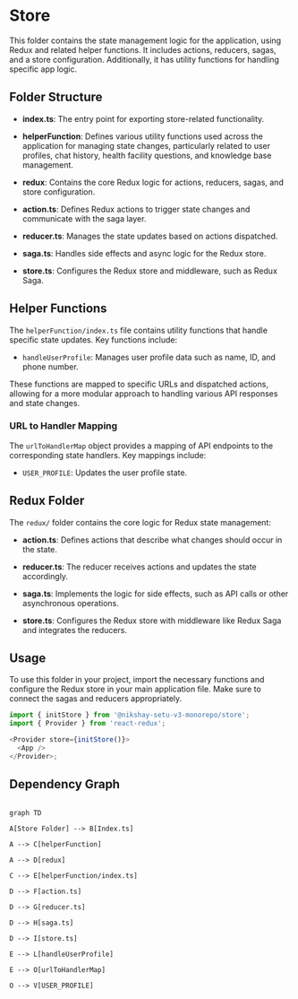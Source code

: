 # Store

This folder contains the state management logic for the application, using Redux and related helper functions. It includes actions, reducers, sagas, and a store configuration. Additionally, it has utility functions for handling specific app logic.

## Folder Structure

- **index.ts**: The entry point for exporting store-related functionality.

- **helperFunction**: Defines various utility functions used across the application for managing state changes, particularly related to user profiles, chat history, health facility questions, and knowledge base management.

- **redux**: Contains the core Redux logic for actions, reducers, sagas, and store configuration.

- **action.ts**: Defines Redux actions to trigger state changes and communicate with the saga layer.

- **reducer.ts**: Manages the state updates based on actions dispatched.

- **saga.ts**: Handles side effects and async logic for the Redux store.

- **store.ts**: Configures the Redux store and middleware, such as Redux Saga.

## Helper Functions

The `helperFunction/index.ts` file contains utility functions that handle specific state updates. Key functions include:

- `handleUserProfile`: Manages user profile data such as name, ID, and phone number.

These functions are mapped to specific URLs and dispatched actions, allowing for a more modular approach to handling various API responses and state changes.

### URL to Handler Mapping

The `urlToHandlerMap` object provides a mapping of API endpoints to the corresponding state handlers. Key mappings include:

- `USER_PROFILE`: Updates the user profile state.

## Redux Folder

The `redux/` folder contains the core logic for Redux state management:

- **action.ts**: Defines actions that describe what changes should occur in the state.

- **reducer.ts**: The reducer receives actions and updates the state accordingly.

- **saga.ts**: Implements the logic for side effects, such as API calls or other asynchronous operations.

- **store.ts**: Configures the Redux store with middleware like Redux Saga and integrates the reducers.

## Usage

To use this folder in your project, import the necessary functions and configure the Redux store in your main application file. Make sure to connect the sagas and reducers appropriately.

```ts
import { initStore } from '@nikshay-setu-v3-monorepo/store';
import { Provider } from 'react-redux';

<Provider store={initStore()}>
  <App />
</Provider>;
```

## Dependency Graph

```mermaid

graph TD

A[Store Folder] --> B[Index.ts]

A --> C[helperFunction]

A --> D[redux]

C --> E[helperFunction/index.ts]

D --> F[action.ts]

D --> G[reducer.ts]

D --> H[saga.ts]

D --> I[store.ts]

E --> L[handleUserProfile]

E --> O[urlToHandlerMap]

O --> V[USER_PROFILE]

```
